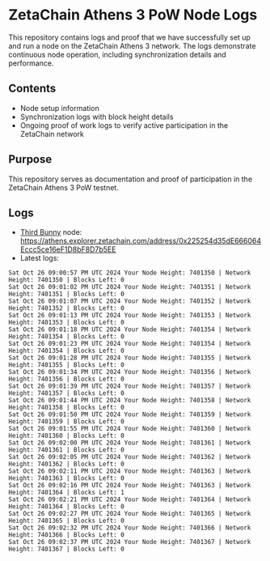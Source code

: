 # ZetaChain Athens 3 PoW Node Logs
This repository contains logs and proof that we have successfully set up and run a node on the ZetaChain Athens 3 network. The logs demonstrate continuous node operation, including synchronization details and performance.

## Contents
- Node setup information
- Synchronization logs with block height details
- Ongoing proof of work logs to verify active participation in the ZetaChain network

## Purpose
This repository serves as documentation and proof of participation in the ZetaChain Athens 3 PoW testnet.

## Logs

- [Third Bunny](https://thirdbunny.xyz/) node: https://athens.explorer.zetachain.com/address/0x225254d35dE666064Eccc5ce16eF1D8bF8D7b5EE
- Latest logs:
```
Sat Oct 26 09:00:57 PM UTC 2024 Your Node Height: 7401350 | Network Height: 7401350 | Blocks Left: 0
Sat Oct 26 09:01:02 PM UTC 2024 Your Node Height: 7401351 | Network Height: 7401351 | Blocks Left: 0
Sat Oct 26 09:01:07 PM UTC 2024 Your Node Height: 7401352 | Network Height: 7401352 | Blocks Left: 0
Sat Oct 26 09:01:13 PM UTC 2024 Your Node Height: 7401353 | Network Height: 7401353 | Blocks Left: 0
Sat Oct 26 09:01:18 PM UTC 2024 Your Node Height: 7401354 | Network Height: 7401354 | Blocks Left: 0
Sat Oct 26 09:01:23 PM UTC 2024 Your Node Height: 7401354 | Network Height: 7401354 | Blocks Left: 0
Sat Oct 26 09:01:28 PM UTC 2024 Your Node Height: 7401355 | Network Height: 7401355 | Blocks Left: 0
Sat Oct 26 09:01:34 PM UTC 2024 Your Node Height: 7401356 | Network Height: 7401356 | Blocks Left: 0
Sat Oct 26 09:01:39 PM UTC 2024 Your Node Height: 7401357 | Network Height: 7401357 | Blocks Left: 0
Sat Oct 26 09:01:44 PM UTC 2024 Your Node Height: 7401358 | Network Height: 7401358 | Blocks Left: 0
Sat Oct 26 09:01:50 PM UTC 2024 Your Node Height: 7401359 | Network Height: 7401359 | Blocks Left: 0
Sat Oct 26 09:01:55 PM UTC 2024 Your Node Height: 7401360 | Network Height: 7401360 | Blocks Left: 0
Sat Oct 26 09:02:00 PM UTC 2024 Your Node Height: 7401361 | Network Height: 7401361 | Blocks Left: 0
Sat Oct 26 09:02:05 PM UTC 2024 Your Node Height: 7401362 | Network Height: 7401362 | Blocks Left: 0
Sat Oct 26 09:02:11 PM UTC 2024 Your Node Height: 7401363 | Network Height: 7401363 | Blocks Left: 0
Sat Oct 26 09:02:16 PM UTC 2024 Your Node Height: 7401363 | Network Height: 7401364 | Blocks Left: 1
Sat Oct 26 09:02:21 PM UTC 2024 Your Node Height: 7401364 | Network Height: 7401364 | Blocks Left: 0
Sat Oct 26 09:02:27 PM UTC 2024 Your Node Height: 7401365 | Network Height: 7401365 | Blocks Left: 0
Sat Oct 26 09:02:32 PM UTC 2024 Your Node Height: 7401366 | Network Height: 7401366 | Blocks Left: 0
Sat Oct 26 09:02:37 PM UTC 2024 Your Node Height: 7401367 | Network Height: 7401367 | Blocks Left: 0
```

